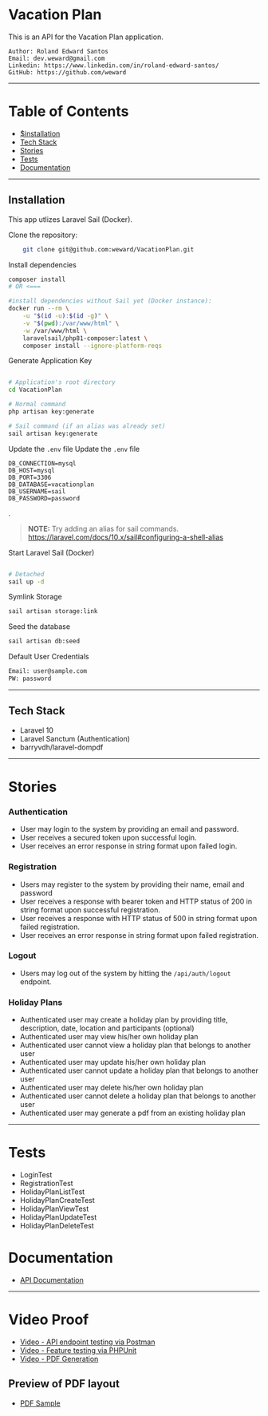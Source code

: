 # Vacation Plan

This is an API for the Vacation Plan application.


```
Author: Roland Edward Santos
Email: dev.weward@gmail.com
Linkedin: https://www.linkedin.com/in/roland-edward-santos/
GitHub: https://github.com/weward 
```


--- 


# Table of Contents

- [$installation](#installation)
- [Tech Stack](#tech-stack)
- [Stories](#stories)
- [Tests](#tests)
- [Documentation](#documentation)


---

## Installation

This app utlizes Laravel Sail (Docker). 

Clone the repository:

```bash 
    git clone git@github.com:weward/VacationPlan.git

```


Install dependencies 

```bash
composer install
# OR <===

#install dependencies without Sail yet (Docker instance):
docker run --rm \
    -u "$(id -u):$(id -g)" \
    -v "$(pwd):/var/www/html" \
    -w /var/www/html \
    laravelsail/php81-composer:latest \
    composer install --ignore-platform-reqs

```

Generate Application Key 

```bash 

# Application's root directory
cd VacationPlan 

# Normal command
php artisan key:generate

# Sail command (if an alias was already set)
sail artisan key:generate
```


Update the `.env` file
Update the `.env` file

```
DB_CONNECTION=mysql
DB_HOST=mysql
DB_PORT=3306
DB_DATABASE=vacationplan
DB_USERNAME=sail
DB_PASSWORD=password

```


.
> **NOTE:**
> Try adding an alias for sail commands. https://laravel.com/docs/10.x/sail#configuring-a-shell-alias




Start Laravel Sail (Docker)

```bash

# Detached 
sail up -d

``` 

Symlink Storage

```bash
sail artisan storage:link
```

Seed the database

```bash 
sail artisan db:seed
```

Default User Credentials

```bash
Email: user@sample.com
PW: password
```

---

## Tech Stack 

- Laravel 10
- Laravel Sanctum (Authentication)
- barryvdh/laravel-dompdf

---

# Stories

### Authentication

- User may login to the system by providing an email and password.
- User receives a secured token upon successful login.
- User receives an error response in string format upon failed login.

### Registration 
- Users may register to the system by providing their name, email and password
- User receives a response with bearer token and HTTP status of 200 in string format upon successful registration.
- User receives a response with HTTP status of 500 in string format upon failed registration.
- User receives an error response in string format upon failed registration.

### Logout 
- Users may log out of the system by hitting the `/api/auth/logout` endpoint.


### Holiday Plans
- Authenticated user may create a holiday plan by providing title, description, date, location and participants (optional)
- Authenticated user may view his/her own holiday plan
- Authenticated user cannot view a holiday plan that belongs to another user
- Authenticated user may update his/her own holiday plan
- Authenticated user cannot update a holiday plan that belongs to another user
- Authenticated user may delete his/her own holiday plan
- Authenticated user cannot delete a holiday plan that belongs to another user
- Authenticated user may generate a pdf from an existing holiday plan


--- 


# Tests

- LoginTest
- RegistrationTest
- HolidayPlanListTest
- HolidayPlanCreateTest
- HolidayPlanViewTest
- HolidayPlanUpdateTest
- HolidayPlanDeleteTest


# Documentation

- [API Documentation](https://documenter.getpostman.com/view/6440758/2sA2xh3YT4)



---
# Video Proof
- [Video - API endpoint testing via Postman](https://www.youtube.com/watch?v=8ifnuotkS04)
- [Video - Feature testing via PHPUnit](https://www.youtube.com/watch?v=YeiUMfFIh2I)
- [Video - PDF Generation](https://www.youtube.com/watch?v=0FccaiT7M8Q)


## Preview of PDF layout

- [PDF Sample](http://localhost/)

